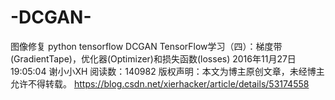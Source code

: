 # -DCGAN-
图像修复 python tensorflow DCGAN
TensorFlow学习（四）：梯度带(GradientTape)，优化器(Optimizer)和损失函数(losses)
2016年11月27日 19:05:04 谢小小XH 阅读数：140982
版权声明：本文为博主原创文章，未经博主允许不得转载。	https://blog.csdn.net/xierhacker/article/details/53174558
